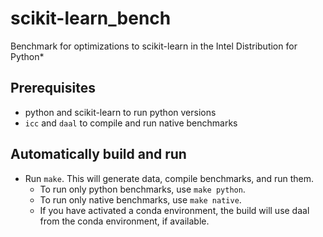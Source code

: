 # scikit-learn_bench

Benchmark for optimizations to scikit-learn in the Intel Distribution for
Python*

## Prerequisites
- python and scikit-learn to run python versions
- `icc` and `daal` to compile and run native benchmarks

## Automatically build and run
- Run `make`. This will generate data, compile benchmarks, and run them.
  - To run only python benchmarks, use `make python`.
  - To run only native benchmarks, use `make native`.
  - If you have activated a conda environment, the build will use daal from
    the conda environment, if available.
